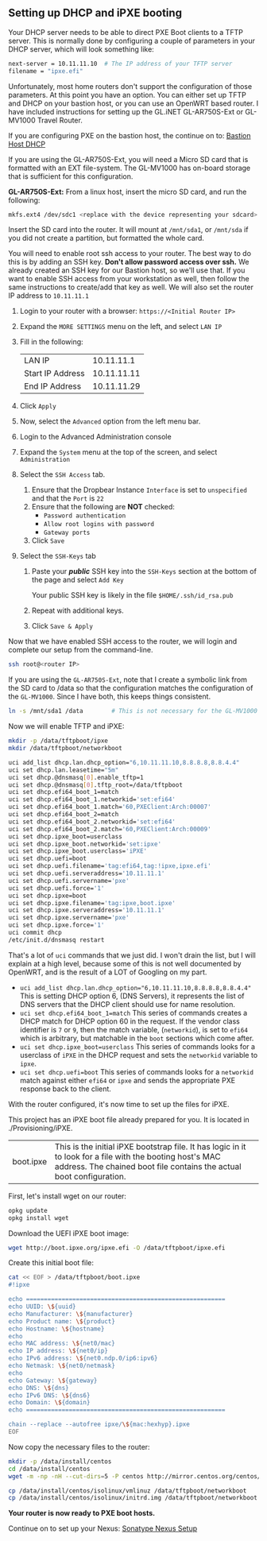 ## Setting up DHCP and iPXE booting

Your DHCP server needs to be able to direct PXE Boot clients to a TFTP server.  This is normally done by configuring a couple of parameters in your DHCP server, which will look something like:

```bash
next-server = 10.11.11.10  # The IP address of your TFTP server
filename = "ipxe.efi"
```

Unfortunately, most home routers don't support the configuration of those parameters.  At this point you have an option.  You can either set up TFTP and DHCP on your bastion host, or you can use an OpenWRT based router.  I have included instructions for setting up the GL.iNET GL-AR750S-Ext or GL-MV1000 Travel Router.  

If you are configuring PXE on the bastion host, the continue on to: [Bastion Host DHCP](Local_DHCP.md)

If you are using the GL-AR750S-Ext, you will need a Micro SD card that is formatted with an EXT file-system.  The GL-MV1000 has on-board storage that is sufficient for this configuration.

__GL-AR750S-Ext:__ From a linux host, insert the micro SD card, and run the following:

```bash
mkfs.ext4 /dev/sdc1 <replace with the device representing your sdcard>
```

Insert the SD card into the router.  It will mount at `/mnt/sda1`, or `/mnt/sda` if you did not create a partition, but formatted the whole card.

You will need to enable root ssh access to your router.  The best way to do this is by adding an SSH key.  __Don't allow password access over ssh.__  We already created an SSH key for our Bastion host, so we'll use that.  If you want to enable SSH access from your workstation as well, then follow the same instructions to create/add that key as well.  We will also set the router IP address to `10.11.11.1`

1. Login to your router with a browser: `https://<Initial Router IP>`
1. Expand the `MORE SETTINGS` menu on the left, and select `LAN IP`
1. Fill in the following:

    |||
    |---|---|
    |LAN IP|10.11.11.1|
    |Start IP Address|10.11.11.11|
    |End IP Address|10.11.11.29|

1. Click `Apply`
1. Now, select the `Advanced` option from the left menu bar.
1. Login to the Advanced Administration console
1. Expand the `System` menu at the top of the screen, and select `Administration`
1. Select the `SSH Access` tab.
   1. Ensure that the Dropbear Instance `Interface` is set to `unspecified` and that the `Port` is `22`
   1. Ensure that the following are __NOT__ checked:
      * `Password authentication`
      * `Allow root logins with password`
      * `Gateway ports`
    1. Click `Save`
1. Select the `SSH-Keys` tab
    1. Paste your __*public*__ SSH key into the `SSH-Keys` section at the bottom of the page and select `Add Key`
    
        Your public SSH key is likely in the file `$HOME/.ssh/id_rsa.pub`
    1. Repeat with additional keys.
    1. Click `Save & Apply`

Now that we have enabled SSH access to the router, we will login and complete our setup from the command-line.

```bash
ssh root@<router IP>
```

If you are using the `GL-AR750S-Ext`, note that I create a symbolic link from the SD card to /data so that the configuration matches the configuration of the `GL-MV1000`.  Since I have both, this keeps things consistent.

```bash
ln -s /mnt/sda1 /data        # This is not necessary for the GL-MV1000
```

Now we will enable TFTP and iPXE:

```bash
mkdir -p /data/tftpboot/ipxe
mkdir /data/tftpboot/networkboot

uci add_list dhcp.lan.dhcp_option="6,10.11.11.10,8.8.8.8,8.8.4.4"
uci set dhcp.lan.leasetime="5m"
uci set dhcp.@dnsmasq[0].enable_tftp=1
uci set dhcp.@dnsmasq[0].tftp_root=/data/tftpboot
uci set dhcp.efi64_boot_1=match
uci set dhcp.efi64_boot_1.networkid='set:efi64'
uci set dhcp.efi64_boot_1.match='60,PXEClient:Arch:00007'
uci set dhcp.efi64_boot_2=match
uci set dhcp.efi64_boot_2.networkid='set:efi64'
uci set dhcp.efi64_boot_2.match='60,PXEClient:Arch:00009'
uci set dhcp.ipxe_boot=userclass
uci set dhcp.ipxe_boot.networkid='set:ipxe'
uci set dhcp.ipxe_boot.userclass='iPXE'
uci set dhcp.uefi=boot
uci set dhcp.uefi.filename='tag:efi64,tag:!ipxe,ipxe.efi'
uci set dhcp.uefi.serveraddress='10.11.11.1'
uci set dhcp.uefi.servername='pxe'
uci set dhcp.uefi.force='1'
uci set dhcp.ipxe=boot
uci set dhcp.ipxe.filename='tag:ipxe,boot.ipxe'
uci set dhcp.ipxe.serveraddress='10.11.11.1'
uci set dhcp.ipxe.servername='pxe'
uci set dhcp.ipxe.force='1'
uci commit dhcp
/etc/init.d/dnsmasq restart
```

That's a lot of `uci` commands that we just did.  I won't drain the list, but I will explain at a high level, because some of this is not well documented by OpenWRT, and is the result of a LOT of Googling on my part.

* `uci add_list dhcp.lan.dhcp_option="6,10.11.11.10,8.8.8.8,8.8.4.4"`  This is setting DHCP option 6, (DNS Servers), it represents the list of DNS servers that the DHCP client should use for name resolution.
* `uci set dhcp.efi64_boot_1=match`  This series of commands creates a DHCP match for DHCP option 60 in the request.  If the vendor class identifier is `7` or `9`, then the match variable, (`networkid`), is set to `efi64` which is arbitrary, but matchable in the `boot` sections which come after.
* `uci set dhcp.ipxe_boot=userclass`  This series of commands looks for a userclass of `iPXE` in the DHCP request and sets the `networkid` variable to `ipxe`.
* `uci set dhcp.uefi=boot` This series of commands looks for a `networkid` match against either `efi64` or `ipxe` and sends the appropriate PXE response back to the client.

With the router configured, it's now time to set up the files for iPXE.

This project has an iPXE boot file already prepared for you.  It is located in ./Provisioning/iPXE.

|||
|-|-|
| boot.ipxe | This is the initial iPXE bootstrap file.  It has logic in it to look for a file with the booting host's MAC address.  The chained boot file contains the actual boot configuration.|

First, let's install wget on our router:

```bash
opkg update
opkg install wget
```

Download the UEFI iPXE boot image:

```bash
wget http://boot.ipxe.org/ipxe.efi -O /data/tftpboot/ipxe.efi
```

Create this initial boot file:

```bash
cat << EOF > /data/tftpboot/boot.ipxe
#!ipxe

echo ========================================================
echo UUID: \${uuid}
echo Manufacturer: \${manufacturer}
echo Product name: \${product}
echo Hostname: \${hostname}
echo
echo MAC address: \${net0/mac}
echo IP address: \${net0/ip}
echo IPv6 address: \${net0.ndp.0/ip6:ipv6}
echo Netmask: \${net0/netmask}
echo
echo Gateway: \${gateway}
echo DNS: \${dns}
echo IPv6 DNS: \${dns6}
echo Domain: \${domain}
echo ========================================================

chain --replace --autofree ipxe/\${mac:hexhyp}.ipxe
EOF
```


Now copy the necessary files to the router:

```bash
mkdir -p /data/install/centos
cd /data/install/centos
wget -m -np -nH --cut-dirs=5 -P centos http://mirror.centos.org/centos/8-stream/BaseOS/x86_64/os/
```

```bash
cp /data/install/centos/isolinux/vmlinuz /data/tftpboot/networkboot
cp /data/install/centos/isolinux/initrd.img /data/tftpboot/networkboot
```

__Your router is now ready to PXE boot hosts.__

Continue on to set up your Nexus: [Sonatype Nexus Setup](Nexus_Config.md)

